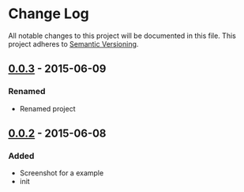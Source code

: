 # Change Log

All notable changes to this project will be documented in this file.
This project adheres to [Semantic Versioning](http://semver.org/).

## [0.0.3] - 2015-06-09
### Renamed
* Renamed project

## [0.0.2] - 2015-06-08
### Added
* Screenshot for a example
* init

[0.0.2]: https://github.com/sotayamashita/psg-theme-simple/releases/tag/v0.0.2...v0.0.2
[0.0.3]: https://github.com/sotayamashita/psg-theme-sassline/releases/tag/v0.0.3...v0.0.3
